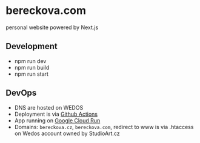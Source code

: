 # bereckova.com

personal website powered by Next.js

## Development

- npm run dev
- npm run build
- npm run start

## DevOps

- DNS are hosted on WEDOS
- Deployment is via [Github Actions](https://github.com/landsman/bereckova.com/actions)
- App running on [Google Cloud Run](https://console.cloud.google.com/run/detail/europe-west1/bereckova/revisions?authuser=4&project=studioart-prod)
- Domains: `bereckova.cz`, `bereckova.com`, redirect to www is via .htaccess on Wedos account owned by StudioArt.cz